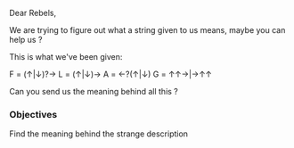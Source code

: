 Dear Rebels,

We are trying to figure out what a string given to us means, maybe you can help us ?

This is what we've been given:

F = (↑|↓)?→
L = (↑|↓)→
A = ←?(↑|↓)
G = ↑↑→|→↑↑

Can you send us the meaning behind all this ?

### Objectives

Find the meaning behind the strange description
